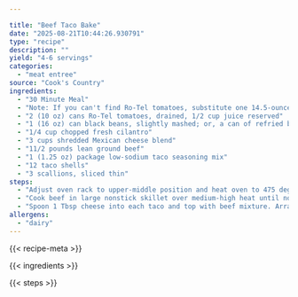 ```yaml
---

title: "Beef Taco Bake"
date: "2025-08-21T10:44:26.930791"
type: "recipe"
description: ""
yield: "4-6 servings"
categories:
  - "meat entree"
source: "Cook's Country"
ingredients:
  - "30 Minute Meal"
  - "Note: If you can't find Ro-Tel tomatoes, substitute one 14.5-ounce can diced tomatoes and one 4-ounce can chopped green chiles."
  - "2 (10 oz) cans Ro-Tel tomatoes, drained, 1/2 cup juice reserved"
  - "1 (16 oz) can black beans, slightly mashed; or, a can of refried beans"
  - "1/4 cup chopped fresh cilantro"
  - "3 cups shredded Mexican cheese blend"
  - "11/2 pounds lean ground beef"
  - "1 (1.25 oz) package low-sodium taco seasoning mix"
  - "12 taco shells"
  - "3 scallions, sliced thin"
steps:
  - "Adjust oven rack to upper-middle position and heat oven to 475 degrees. Combine tomatoes, beans, and cilantro in bowl. Spread half of mixture evenly in 13 by 9-inch baking dish. Sprinkle with 1 cup of cheese."
  - "Cook beef in large nonstick skillet over medium-high heat until no longer pink, about 5 minutes. Pour off fat, then stir in taco seasoning, and reserved tomato juice. Simmer over medium-low heat until thickened and nearly dry, 5 to 7 minutes."
  - "Spoon 1 Tbsp cheese into each taco and top with beef mixture. Arrange tacos upright in bean mixture, cover with foil, and bake until bubbling, about 10 minutes. Remove foil, top with remaining cheese, and bake until cheese is melted, about 6 minutes. Sprinkle with scallions and serve."
allergens:
  - "dairy"
---
```


{{< recipe-meta >}}

{{< ingredients >}}

{{< steps >}}
